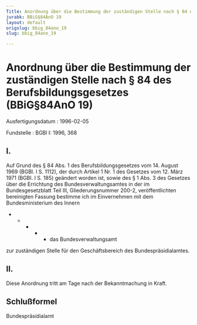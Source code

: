 ```yaml
---
Title: Anordnung über die Bestimmung der zuständigen Stelle nach § 84 des Berufsbildungsgesetzes
jurabk: BBiG§84AnO 19
layout: default
origslug: bbig_84ano_19
slug: bbig_84ano_19

---
```


# Anordnung über die Bestimmung der zuständigen Stelle nach § 84 des Berufsbildungsgesetzes (BBiG§84AnO 19)

Ausfertigungsdatum
:   1996-02-05

Fundstelle
:   BGBl I: 1996, 368

## I.

Auf Grund des § 84 Abs. 1 des Berufsbildungsgesetzes vom 14. August
1969 (BGBl. I S. 1112), der durch Artikel 1 Nr. 1 des Gesetzes vom 12.
März 1971 (BGBl. I S. 185) geändert worden ist, sowie des § 1 Abs. 3
des Gesetzes über die Errichtung des Bundesverwaltungsamtes in der im
Bundesgesetzblatt Teil III, Gliederungsnummer 200-2, veröffentlichten
bereinigten Fassung bestimme ich im Einvernehmen mit dem
Bundesministerium des Innern

*
    *
        *
            *
                *   das Bundesverwaltungsamt















zur zuständigen Stelle für den Geschäftsbereich des
Bundespräsidialamtes.

## II.

Diese Anordnung tritt am Tage nach der Bekanntmachung in Kraft.

## Schlußformel

Bundespräsidialamt

